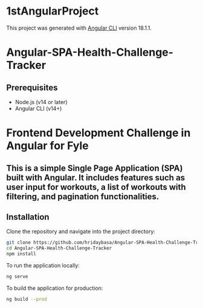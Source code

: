 # 1stAngularProject

This project was generated with [Angular CLI](https://github.com/angular/angular-cli) version 18.1.1.

# Angular-SPA-Health-Challenge-Tracker

## Prerequisites

- Node.js (v14 or later)
- Angular CLI (v14+)

# Frontend Development Challenge in Angular for Fyle

## This is a simple Single Page Application (SPA) built with Angular. It includes features such as user input for workouts, a list of workouts with filtering, and pagination functionalities.

## Installation

Clone the repository and navigate into the project directory:
```bash
git clone https://github.com/hridaybasa/Angular-SPA-Health-Challenge-Tracker.git
cd Angular-SPA-Health-Challenge-Tracker
npm install
```
To run the application locally:
```bash
ng serve
```
To build the application for production:
```bash
ng build --prod
```
